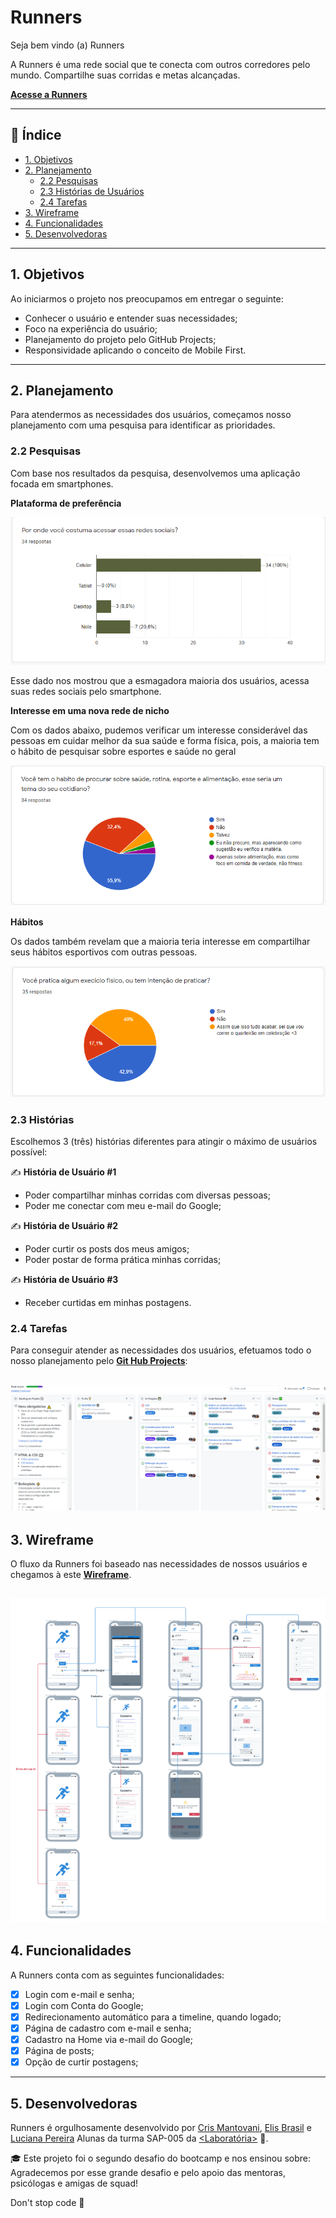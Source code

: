 # Runners

Seja bem vindo (a) Runners

A Runners é uma rede social que te conecta com outros corredores pelo mundo.
Compartilhe suas corridas e metas alcançadas.

**[Acesse a Runners](https://rede-social-2c561.web.app/ "Acesse o site")** 

---

## :page_facing_up: Índice

* [1. Objetivos](#1-objetivos)
* [2. Planejamento](#2-planejamento)
    * [2.2 Pesquisas](#22-pesquisas)
    * [2.3 Histórias de Usuários](#23-histórias)
    * [2.4 Tarefas](#24-tarefas)
* [3. Wireframe](#3-wireframe)
* [4. Funcionalidades](#4-funcionalidades)
* [5. Desenvolvedoras](#5-desenvolvedoras)

---

## 1. Objetivos
Ao iniciarmos o projeto nos preocupamos em entregar o seguinte:

* Conhecer o usuário e entender suas necessidades;
* Foco na experiência do usuário;
* Planejamento do projeto pelo GitHub Projects;
* Responsividade aplicando o conceito de Mobile First.
---
## 2. Planejamento

Para atendermos as necessidades dos usuários, começamos nosso planejamento com uma pesquisa para identificar as prioridades.
### 2.2 Pesquisas
Com base nos resultados da pesquisa, desenvolvemos uma aplicação focada em smartphones.

**Plataforma de preferência**

![](/src/readme-images/pesquisa-001.png)

Esse dado nos mostrou que a esmagadora maioria dos usuários, acessa suas redes sociais pelo smartphone.

**Interesse em uma nova rede de nicho**

Com os dados abaixo, pudemos verificar um interesse considerável das pessoas em cuidar melhor da sua saúde e forma física, pois, a maioria tem o hábito de pesquisar sobre esportes e saúde no geral

![](/src/readme-images/pesquisa-002.png)

**Hábitos**

Os dados também revelam que a maioria teria interesse em compartilhar seus hábitos esportivos com outras pessoas.

![](/src/readme-images/pesquisa-003.png)
### 2.3 Histórias
Escolhemos 3 (três) histórias diferentes para atingir o máximo de usuários possível:

:writing_hand:	**História de Usuário #1**
* Poder compartilhar minhas corridas com diversas pessoas;
* Poder me conectar com meu e-mail do Google;

:writing_hand:	**História de Usuário #2**
* Poder curtir os posts dos meus amigos;
* Poder postar de forma prática minhas corridas;

:writing_hand:	**História de Usuário #3**
* Receber curtidas em minhas postagens.

### 2.4 Tarefas
Para conseguir atender as necessidades dos usuários, efetuamos todo o nosso planejamento pelo 
**[Git Hub Projects](https://github.com/crismantovani/SAP005-social-network/projects)**:

![](/src/readme-images/git_projects.png)
---
## 3. Wireframe
O fluxo da Runners foi baseado nas necessidades de nossos usuários e chegamos à este **[Wireframe](https://whimsical.com/social-network-mobile-TURow25acLztTDojtv8Lju)**.

![](/src/readme-images/wireframe.PNG)
---
## 4. Funcionalidades
A Runners conta com as seguintes funcionalidades:

- [x] Login com e-mail e senha;
- [x] Login com Conta do Google;
- [x] Redirecionamento automático para a timeline, quando logado;
- [x] Página de cadastro com e-mail e senha;
- [x] Cadastro na Home via e-mail do Google;
- [x] Página de posts;
- [x] Opção de curtir postagens;
---
## 5. Desenvolvedoras
Runners é orgulhosamente desenvolvido por [Cris Mantovani](https://github.com/crismantovani "Cris Mantovani GitHub"), [Elis Brasil](https://github.com/elis-ctrl "Elis Brasil GitHub") e [Luciana Pereira](https://github.com/Lu-Pereira "Luciana Pereira GitHub") Alunas da turma SAP-005 da [<Laboratória>](https://www.laboratoria.la/br "Laboratória Brasil") :yellow_heart:.

:mortar_board:	Este projeto foi o segundo desafio do bootcamp e nos ensinou sobre:
Agradecemos por esse grande desafio e pelo apoio das mentoras, psicólogas e amigas de squad!

Don't stop code :rocket:	
